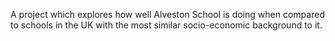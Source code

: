 A project which explores how well Alveston School is doing when compared to schools in the UK with the most similar socio-economic background to it.
